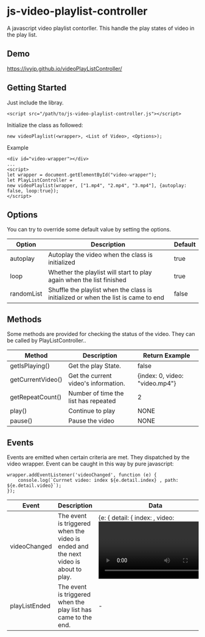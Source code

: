 # js-video-playlist-controller
A javascript video playlist contorller.
This handle the play states of video in the play list.
## Demo
https://ivyip.github.io/videoPlayListController/

## Getting Started

Just include the libray.
```
<script src="/path/to/js-video-playlist-controller.js"></script>
```
Initialize the class as followed:
```
new videoPlaylist(<wrapper>, <List of Video>, <Options>);
```
Example
```
<div id="video-wrapper"></div>
...
<script>
let wrapper = document.getElementById("video-wrapper");
let PlayListController =
new videoPlaylist(wrapper, ["1.mp4", "2.mp4", "3.mp4"], {autoplay: false, loop:true});
</script>
```
## Options
You can try to override some default value by setting the options.

| Option | Description | Default |
| --- | --- | --- |
| autoplay | Autoplay the video when the class is initialized | true |
| loop | Whether the playlist will start to play again when the list finished | true |
| randomList | Shuffle the playlist when the class is initialized or when the list is came to end | false |

## Methods
Some methods are provided for checking the status of the video.
They can be called by PlayListController.<method>.

| Method | Description | Return Example |
| --- | --- | --- |
| getIsPlaying() | Get the play State. | false |
| getCurrentVideo() | Get the current video's information. | {index: 0, video: "video.mp4"} |
| getRepeatCount() | Number of time the list has repeated | 2 |
| play() | Continue to play| NONE |
| pause() | Pause the video| NONE |

## Events
Events are emitted when certain criteria are met.
They dispatched by the video wrapper.
Event can be caught in this way by pure javascript:
```
wrapper.addEventListener('videoChanged', function (e) {
    console.log(`Currnet video: index ${e.detail.index} , path: ${e.detail.video}`);
});
```
| Event | Description | Data |
| --- | --- | --- |
| videoChanged | The event is triggered when the video is ended and the next video is about to play. | {e: { detail: { index: <index>, video: <video>} } } |
| playListEnded | The event is triggered when the play list has came to the end. | - |
